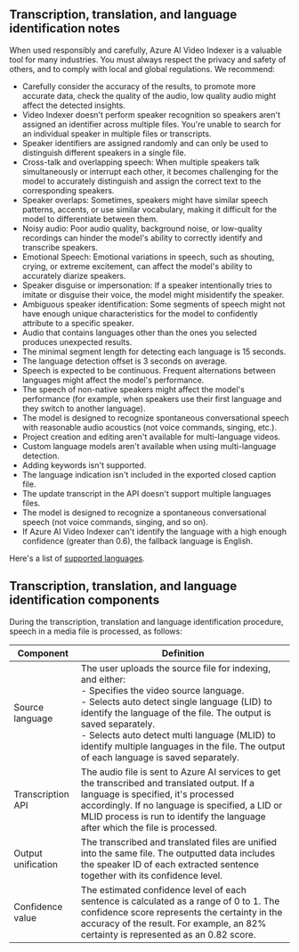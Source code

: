 ## Transcription, translation, and language identification notes

When used responsibly and carefully, Azure AI Video Indexer is a valuable tool for many industries. You must always respect the privacy and safety of others, and to comply with local and global regulations. We recommend:   

- Carefully consider the accuracy of the results, to promote more accurate data, check the quality of the audio, low quality audio might affect the detected insights.  
- Video Indexer doesn't perform speaker recognition so speakers aren't assigned an identifier across multiple files. You're unable to search for an individual speaker in multiple files or transcripts. 
- Speaker identifiers are assigned randomly and can only be used to distinguish different speakers in a single file. 
- Cross-talk and overlapping speech: When multiple speakers talk simultaneously or interrupt each other, it becomes challenging for the model to accurately distinguish and assign the correct text to the corresponding speakers.
- Speaker overlaps: Sometimes, speakers might have similar speech patterns, accents, or use similar vocabulary, making it difficult for the model to differentiate between them.
- Noisy audio: Poor audio quality, background noise, or low-quality recordings can hinder the model's ability to correctly identify and transcribe speakers.
- Emotional Speech: Emotional variations in speech, such as shouting, crying, or extreme excitement, can affect the model's ability to accurately diarize speakers.
- Speaker disguise or impersonation: If a speaker intentionally tries to imitate or disguise their voice, the model might misidentify the speaker.
- Ambiguous speaker identification: Some segments of speech might not have enough unique characteristics for the model to confidently attribute to a specific speaker.
- Audio that contains languages other than the ones you selected produces unexpected results.
- The minimal segment length for detecting each language is 15 seconds.
- The language detection offset is 3 seconds on average.
- Speech is expected to be continuous. Frequent alternations between languages might affect the model's performance.
- The speech of non-native speakers might affect the model's performance (for example, when speakers use their first language and they switch to another language).
- The model is designed to recognize spontaneous conversational speech with reasonable audio acoustics (not voice commands, singing, etc.).
- Project creation and editing aren't available for multi-language videos.
- Custom language models aren't available when using multi-language detection.
- Adding keywords isn't supported.
- The language indication isn't included in the exported closed caption file.
- The update transcript in the API doesn't support multiple languages files.
- The model is designed to recognize a spontaneous conversational speech (not voice commands, singing, and so on).
- If Azure AI Video Indexer can't identify the language with a high enough confidence (greater than 0.6), the fallback language is English.

Here's a list of [supported languages](../language-support.md).

## Transcription, translation, and language identification components  

During the transcription, translation and language identification procedure, speech in a media file is processed, as follows: 

|Component|Definition|
|---|---|
|Source language |	The user uploads the source file for indexing, and either:<br/>- Specifies the video source language.<br/>- Selects auto detect single language (LID) to identify the language of the file. The output is saved separately.<br/>- Selects auto detect multi language (MLID) to identify multiple languages in the file. The output of each language is saved separately.|
|Transcription API|	The audio file is sent to Azure AI services to get the transcribed and translated output. If a language is specified, it's processed accordingly. If no language is specified, a LID or MLID process is run to identify the language after which the file is processed. |
|Output unification	|The transcribed and translated files are unified into the same file. The outputted data includes the speaker ID of each extracted sentence together with its confidence level.|
|Confidence value	|The estimated confidence level of each sentence is calculated as a range of 0 to 1. The confidence score represents the certainty in the accuracy of the result. For example, an 82% certainty is represented as an 0.82 score.| 
